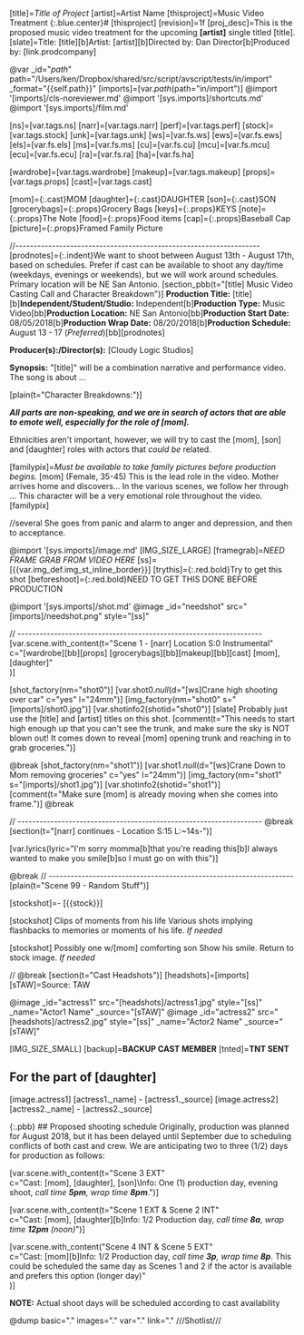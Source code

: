 [title]=*Title of Project*
[artist]=Artist Name
[thisproject]=Music Video Treatment
{:.blue.center}# [thisproject]
[revision]=1f
[proj_desc]=This is the proposed music video treatment for the upcoming **[artist]** single titled [title].
[slate]=Title: [title][b]Artist: [artist][b]Directed by: Dan Director[b]Produced by: [link.prodcompany]

@var _id="_path_" path="/Users/ken/Dropbox/shared/src/script/avscript/tests/in/import" _format="{{self.path}}"
[imports]=[var._path_(path="in/import")]
@import '[imports]/cls-noreviewer.md'
@import '[sys.imports]/shortcuts.md'
@import '[sys.imports]/film.md'

[ns]=[var.tags.ns]
[narr]=[var.tags.narr]
[perf]=[var.tags.perf]
[stock]=[var.tags.stock]
[unk]=[var.tags.unk]
[ws]=[var.fs.ws]
[ews]=[var.fs.ews]
[els]=[var.fs.els]
[ms]=[var.fs.ms]
[cu]=[var.fs.cu]
[mcu]=[var.fs.mcu]
[ecu]=[var.fs.ecu]
[ra]=[var.fs.ra]
[ha]=[var.fs.ha]

[wardrobe]=[var.tags.wardrobe]
[makeup]=[var.tags.makeup]
[props]=[var.tags.props]
[cast]=[var.tags.cast]


[mom]={:.cast}MOM
[daughter]={:.cast}DAUGHTER
[son]={:.cast}SON
[grocerybags]={:.props}Grocery Bags
[keys]={:.props}KEYS
[note]={:.props}The Note
[food]={:.props}Food items
[cap]={:.props}Baseball Cap
[picture]={:.props}Framed Family Picture

//-------------------------------------------------------------------
[prodnotes]={:.indent}We want to shoot between August 13th - August 17th, based on schedules. Prefer if cast can be available to shoot any day/time (weekdays, evenings or weekends), but we will work around schedules. Primary location will be NE San Antonio. 
[section_pbb(t="[title] Music Video Casting Call and Character Breakdown")]
**Production Title:** [title][b]**Independent/Student/Studio:** Independent[b]**Production Type:** Music Video[bb]**Production Location:** NE San Antonio[bb]**Production Start Date:** 08/05/2018[b]**Production Wrap Date:** 08/20/2018[b]**Production Schedule:** August 13 - 17 (*Preferred*)[bb][prodnotes]

**Producer(s):/Director(s):** [Cloudy Logic Studios]

**Synopsis:** "[title]" will be a combination narrative and performance video. The song is about ...

[plain(t="Character Breakdowns:")]

***All parts are non-speaking, and we are in search of actors that are able to emote well, especially for the role of [mom].***

Ethnicities aren't important, however, we will try to cast the [mom], [son] and [daughter] roles with actors that *could be* related.

[familypix]=*Must be available to take family pictures before production begins.*
[mom] (Female, 35-45) This is the lead role in the video. Mother arrives home and discovers... In the various scenes, we follow her through ... This character will be a very emotional role throughout the video. [familypix] 

//several She goes from panic and alarm to anger and depression, and then to acceptance. 

@import '[sys.imports]/image.md'
[IMG_SIZE_LARGE]
[framegrab]=*NEED FRAME GRAB FROM VIDEO HERE*
[ss]=[{{var.img_def.img_st_inline_border}}]
[trythis]={:.red.bold}Try to get this shot
[beforeshoot]={:.red.bold}NEED TO GET THIS DONE BEFORE PRODUCTION

@import '[sys.imports]/shot.md'
@image _id="needshot" src="[imports]/needshot.png" style="[ss]"

// -------------------------------------------------------------------
[var.scene.with_content(t="Scene 1 - [narr] Location S:0 Instrumental"   \
       c="[wardrobe][bb][props] [grocerybags][bb][makeup][bb][cast] [mom], [daughter]" \
)]

[shot_factory(nm="shot0")]
[var.shot0._null_(d="[ws]Crane high shooting over car" c="yes" l="24mm")]
[img_factory(nm="shot0" s="[imports]/shot0.jpg")]
[var.shotinfo2(shotid="shot0")]
[slate]
Probably just use the [title] and [artist] titles on this shot.
[comment(t="This needs to start high enough up that you can't see the trunk, and make sure the sky is NOT blown out! It comes down to reveal [mom] opening trunk and reaching in to grab groceries.")]

@break
[shot_factory(nm="shot1")]
[var.shot1._null_(d="[ws]Crane Down to Mom removing groceries" c="yes" l="24mm")]
[img_factory(nm="shot1" s="[imports]/shot1.jpg")]
[var.shotinfo2(shotid="shot1")]
[comment(t="Make sure [mom] is already moving when she comes into frame.")]
@break

// -------------------------------------------------------------------
@break
[section(t="[narr] continues - Location S:15 L:~14s-")]

[var.lyrics(lyric="I'm sorry momma[b]that you're reading this[b]I always wanted to make you smile[b]so I must go on with this")]

@break
// -------------------------------------------------------------------
[plain(t="Scene 99 - Random Stuff")]

[stockshot]=- [{{stock}}]

[stockshot] Clips of moments from his life
Various shots implying flashbacks to memories or moments of his life. *If needed*

[stockshot] Possibly one w/[mom] comforting son
Show his smile. Return to stock image. *If needed*

//
@break
[section(t="Cast Headshots")]
[headshots]=[imports]
[sTAW]=Source: TAW

@image _id="actress1" src="[headshots]/actress1.jpg" style="[ss]" _name="Actor1 Name" _source="[sTAW]"
@image _id="actress2" src="[headshots]/actress2.jpg" style="[ss]" _name="Actor2 Name" _source="[sTAW]"


[IMG_SIZE_SMALL]
[backup]=**BACKUP CAST MEMBER**
[tnted]=**TNT SENT**

## For the part of [daughter]
[image.actress1] [actress1._name] - [actress1._source]
[image.actress2] [actress2._name] - [actress2._source]

{:.pbb} ## Proposed shooting schedule
Originally, production was planned for August 2018, but it has been delayed until September due to scheduling conflicts of both cast and crew. We are anticipating two to three (1/2) days for production as follows:

[var.scene.with_content(t="Scene 3 EXT" \
    c="Cast: [mom], [daughter], [son]\Info: One (1) production day, evening shoot, *call time **5pm**, wrap time **8pm***.")]

[var.scene.with_content(t="Scene 1 EXT & Scene 2 INT" \
    c="Cast: [mom], [daughter][b]Info: 1/2 Production day, *call time **8a**, wrap time **12pm** (noon)*")]

[var.scene.with_content("Scene 4 INT & Scene 5 EXT" \
    c="Cast: [mom][b]Info: 1/2 Production day, *call time **3p**, wrap time **8p***. This could be scheduled the same day as Scenes 1 and 2 if the actor is available and prefers this option (longer day)" \
)]

**NOTE:** Actual shoot days will be scheduled according to cast availability

@dump basic="." images="." var="." link="."
///Shotlist///

